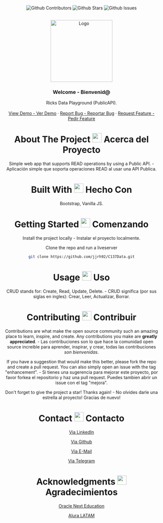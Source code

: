 <br />

<div align="center">

![Github Contributors](https://img.shields.io/github/contributors/jjrh92/C137Data)
![Github Stars](https://img.shields.io/github/stars/jjrh92/C137Data)
![Github Issues](https://img.shields.io/github/issues-raw/jjrh92/C137Data)

<!-- PROJECT LOGO -->
<br />
<div align="center">
  <a href="https://github.com/jjrh92/C137Data">
    <img src="https://mir-s3-cdn-cf.behance.net/projects/404/ac38d4176589141.Y3JvcCwxMzUwLDEwNTUsMCw0MzE.png" alt="Logo" width="200" height="200">
  </a>

<h3 align="center">Welcome - Bienvenid@</h3>

  <p align=center">
    Ricks Data Playground (PublicAPI).
    <br />
    <br />
    <a href="https://c137data.julioreyes.dev/">View Demo - Ver Demo</a>
    ·
    <a href="https://github.com/jjrh92/C137Data/issues">Report Bug - Reportar Bug</a>
    ·
    <a href="https://github.com/jjrh92/C137Data/issues">Request Feature - Pedir Feature</a>
  </p>
</div>

<!-- ABOUT THE PROJECT -->

<h1 align="center"> 
About The Project <img src="https://media2.giphy.com/media/4ZrRpqbSaWoyZYRoCd/giphy.gif" width="30px"> Acerca del Proyecto
</h1>

Simple web app that supports READ operations by using a Public API. - Aplicación simple que soporta operaciones READ al usar una API Publica.

<h1 align="center"> 
Built With <img src="https://media0.giphy.com/media/uhQuegHFqkVYuFMXMQ/giphy.gif" width="30px"> Hecho Con
</h1>

Bootstrap, Vanilla JS.

<!-- GETTING STARTED -->
<h1 align="center"> 
Getting Started <img src="https://media1.giphy.com/media/QvpqIQAAl66EfoTJj8/giphy.gif" width="30px"> Comenzando
</h1>

Install the project locally - Instalar el proyecto localmente. 

Clone the repo and run a liveserver
   ```sh
   git clone https://github.com/jjrh92/C137Data.git
   ```

<!-- USAGE EXAMPLES -->
<h1 align="center"> 
Usage <img src="https://media4.giphy.com/media/v1.Y2lkPTc5MGI3NjExN2lvcWx2Ynpia3BjYnk3Yzlvdmw1cnBjdHI3cm5uY3QzenM1enNibiZlcD12MV9pbnRlcm5hbF9naWZfYnlfaWQmY3Q9cw/igPDtkfSJZMFwE0LP8/giphy.gif" width="30px"> Uso
</h1>

CRUD stands for: Create, Read, Update, Delete. - CRUD significa (por sus siglas en ingles): Crear, Leer, Actualizar, Borrar. 

<!-- CONTRIBUTING -->
<h1 align="center"> 
Contributing <img src="https://media4.giphy.com/media/rkzUVAQe0zC52ActrJ/giphy.gif" width="30px"> Contribuir
</h1>

Contributions are what make the open source community such an amazing place to learn, inspire, and create. Any contributions you make are **greatly appreciated**. - Las contribuciones son lo que hace la comunidad open source increible para aprender, inspirar, y crear, todas las contribuciones *son bienvenidas*. 

If you have a suggestion that would make this better, please fork the repo and create a pull request. You can also simply open an issue with the tag "enhancement". - Si tienes una sugerencia para mejorar este proyecto, por favor forkea el repositorio y haz una pull request. Puedes tambien abrir un issue con el tag "mejora".

Don't forget to give the project a star! Thanks again! - No olvides darle una estrella al proyecto! Gracias de nuevo!

<!-- CONTACT -->
<h1 align="center"> 
Contact <img src="https://media3.giphy.com/media/dA9zmG7BCtbauczAQY/giphy.gif" width="30px"> Contacto
</h1>

[Via LinkedIn](https://linkedin.com/jjrh92)

[Via Github](https://github.com/jjrh92)

[Via E-Mail](mailto:contact@julioreyes.dev)

[Via Telegram](https://t.me/jjrh92)

<!-- ACKNOWLEDGMENTS -->
<h1 align="center"> 
Acknowledgments <img src="https://media1.giphy.com/media/v1.Y2lkPTc5MGI3NjExbXliemQ4NzVmdXRxc3FyM3RjN2F2NzQ5MmRwZnJxa2VrZDBncjhtbiZlcD12MV9pbnRlcm5hbF9naWZfYnlfaWQmY3Q9cw/sa5tk2gi3G1MSmy1vY/giphy.gif" width="30px"> Agradecimientos
</h1>

[Oracle Next Education](https://www.oracle.com/lad/education/oracle-next-education/)

[Alura LATAM](https://www.aluracursos.com/)
